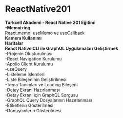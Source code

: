 # ReactNative201
<b>Turkcell Akademi - React Native 201 Eğitimi </b><br/>
   <b> -Memoizing </b><br/>
       React.memo,
       useMemo ve
       useCallback</br>
      <b>Kamera Kullanımı</b><br/>
      <b>Haritalar</b><br/>
    <b>React Native CLI ile GraphQL Uygulamaları Geliştirmek </b><br/>
      -Projenin Oluşturulması</br>
      -React Navigation Kurulumu</br>
      -Apollo Client Kurulumu</br>
      -useQuery</br>
      -Listeleme İşlemleri</br>
      -Liste Bileşeninin Geliştirilmesi</br>
      -Tema Tanımları ve Loading Bileşeni</br>
      -Detay Ekranı Hazırlanması</br>
      -Detay Ekranı için GraphQL Sorgusu</br>
      -GraphQL Query Dosyalarının Hazırlanması</br>
      -Etiketlerin Gösterilmesi</br>
      -Dönüşümlerin Gösterilmesi</br>

